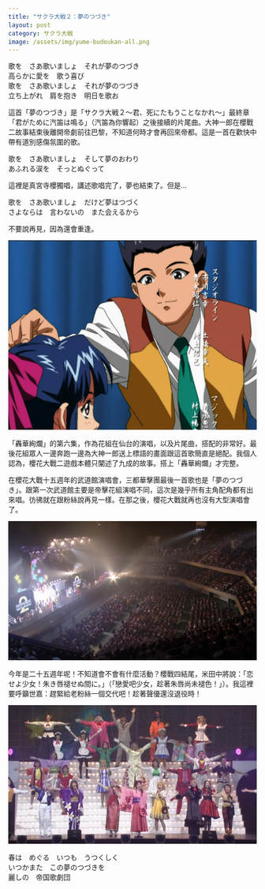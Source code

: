 ```yaml
---
title: "サクラ大戦２：夢のつづき"
layout: post
category: サクラ大戦
image: /assets/img/yume-budoukan-all.png
---
```


歌を　さあ歌いましょ　それが夢のつづき<br>
高らかに愛を　歌う喜び<br>
歌を　さあ歌いましょ　それが夢のつづき<br>
立ち上がれ　肩を抱き　明日を歌お<br>

這首「夢のつづき」是「サクラ大戦２～君、死にたもうことなかれ～」最終章「君がために汽笛は鳴る」（汽笛為你響起）之後接續的片尾曲。大神一郎在櫻戰二故事結束後離開帝劇前往巴黎，不知道何時才會再回來帝都。這是一首在歡快中帶有道別感傷氛圍的歌。

歌を　さあ歌いましょ　そして夢のおわり<br>
あふれる涙を　そっとぬぐって<br>

這裡是真宮寺櫻獨唱，講述歌唱完了，夢也結束了。但是...

歌を　さあ歌いましょ　だけど夢はつづく<br>さよならは　言わないの　また会えるから<br>

不要說再見，因為還會重逢。

![夢のつづき](/assets/img/yumenotuduki.jpg)

「轟華絢爛」的第六集，作為花組在仙台的演唱，以及片尾曲，搭配的非常好。最後花組眾人一邊奔跑一邊為大神一郎送上標語的畫面跟這首歌簡直是絕配。我個人認為，櫻花大戰二遊戲本體只闡述了九成的故事。搭上「轟華絢爛」才完整。

在櫻花大戰十五週年的武道館演唱會，三都華擊團最後一首歌也是「夢のつづき」。跟第一次武道館主要是帝擊花組演唱不同，這次是幾乎所有主角配角都有出來唱。彷彿就在跟粉絲說再見一樣。在那之後，櫻花大戰就再也沒有大型演唱會了。

![武道館](/assets/img/yume-budoukan-crowd.png)

今年是二十五週年呢！不知道會不會有什麼活動？櫻戰四結尾，米田中將說：「恋せよ少女！朱き唇褪せぬ間に。」（「戀愛吧少女，趁著朱唇尚未褪色！」）。我這裡要呼籲世嘉：趕緊給老粉絲一個交代吧！趁著聲優還沒退役時！

![春去、春再來](/assets/img/yume-budoukan-all.png)

春は　めぐる　いつも　うつくしく<br>
いつかまた　この夢のつづきを<br>
麗しの　帝国歌劇団
